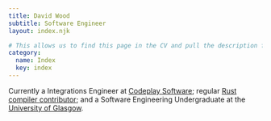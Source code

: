 ```yaml
---
title: David Wood
subtitle: Software Engineer
layout: index.njk

# This allows us to find this page in the CV and pull the description from below.
category:
  name: Index
  key: index
---
```

Currently a Integrations Engineer at [Codeplay Software](https://www.codeplay.com/); regular [Rust compiler contributor](https://github.com/rust-lang/rust/pulls?utf8=%E2%9C%93&q=is%3Apr+author%3Adavidtwco+); and a Software Engineering Undergraduate at the [University of Glasgow](https://gla.ac.uk).
